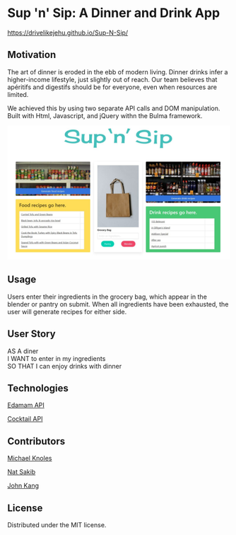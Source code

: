 # Sup 'n' Sip: A Dinner and Drink App

https://drivelikejehu.github.io/Sup-N-Sip/


## Motivation

The art of dinner is eroded in the ebb of modern living. Dinner drinks infer a higher-income lifestyle, just slightly out of reach. Our team believes that apéritifs and digestifs should be for everyone, even when resources are limited. 

We achieved this by using two separate API calls and DOM manipulation. Built with Html, Javascript, and jQuery withn the Bulma framework.

![Screenshot](assets/images/sns3.JPG)


## Usage

Users enter their ingredients in the grocery bag, which appear in the blender or pantry on submit. When all ingredients have been exhausted, the user will generate recipes for either side.


## User Story

AS A diner\
I WANT to enter in my ingredients\
SO THAT I can enjoy drinks with dinner


## Technologies

[Edamam API](https://developer.edamam.com/)

[Cocktail API](https://www.thecocktaildb.com/)


## Contributors

[Michael Knoles](https://github.com/MKnoles78)

[Nat Sakib](https://github.com/nasakib)

[John Kang](https://github.com/drivelikejehu)


## License

Distributed under the MIT license.